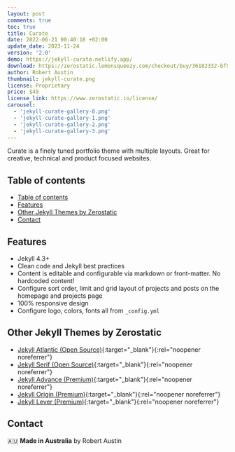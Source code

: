 ```yaml
---
layout: post
comments: true
toc: true
title: Curate
date: 2022-06-21 00:40:18 +02:00
update_date: 2023-11-24
version: '2.0'
demo: https://jekyll-curate.netlify.app/
download: https://zerostatic.lemonsqueezy.com/checkout/buy/36182332-bf9a-4950-9448-a91b16010d63
author: Robert Austin
thumbnail: jekyll-curate.png
license: Proprietary
price: $49
license_link: https://www.zerostatic.io/license/
carousel:
  - 'jekyll-curate-gallery-0.png'
  - 'jekyll-curate-gallery-1.png'
  - 'jekyll-curate-gallery-2.png'
  - 'jekyll-curate-gallery-3.png'
---
```


Curate is a finely tuned portfolio theme with multiple layouts. Great for creative, technical and product focused websites.

## Table of contents

- [Table of contents](#table-of-contents)
- [Features](#features)
- [Other Jekyll Themes by Zerostatic](#other-jekyll-themes-by-zerostatic)
- [Contact](#contact)

## Features

- Jekyll 4.3+
- Clean code and Jekyll best practices
- Content is editable and configurable via markdown or front-matter. No hardcoded content!
- Configure sort order, limit and grid layout of projects and posts on the homepage and projects page
- 100% responsive design
- Configure logo, colors, fonts all from `_config.yml`

## Other Jekyll Themes by Zerostatic

- [Jekyll Atlantic (Open Source)](https://www.zerostatic.io/theme/jekyll-atlantic/){:target="_blank"}{:rel="noopener noreferrer"}
- [Jekyll Serif (Open Source)](https://www.zerostatic.io/theme/jekyll-serif/){:target="_blank"}{:rel="noopener noreferrer"}
- [Jekyll Advance (Premium)](https://www.zerostatic.io/theme/jekyll-advance/){:target="_blank"}{:rel="noopener noreferrer"}
- [Jekyll Origin (Premium)](https://www.zerostatic.io/theme/jekyll-origin/){:target="_blank"}{:rel="noopener noreferrer"}
- [Jekyll Lever (Premium)](https://www.zerostatic.io/theme/jekyll-lever/){:target="_blank"}{:rel="noopener noreferrer"}

## Contact

🇦🇺 **Made in Australia** by Robert Austin

